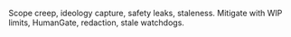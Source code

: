 Scope creep, ideology capture, safety leaks, staleness. Mitigate with WIP limits, HumanGate, redaction, stale watchdogs.
